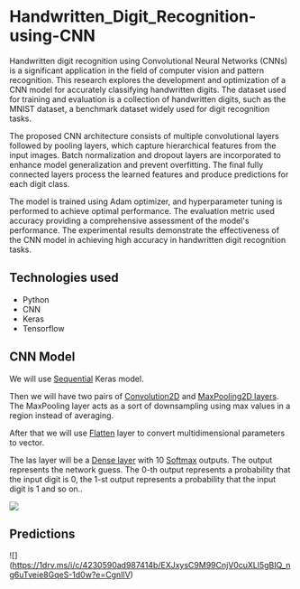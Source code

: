 # Handwritten_Digit_Recognition-using-CNN
Handwritten digit recognition using Convolutional Neural Networks (CNNs) is a significant application in the field of computer vision and pattern recognition. This research explores the development and optimization of a CNN model for accurately classifying handwritten digits. The dataset used for training and evaluation is a collection of handwritten digits, such as the MNIST dataset, a benchmark dataset widely used for digit recognition tasks.

The proposed CNN architecture consists of multiple convolutional layers followed by pooling layers, which capture hierarchical features from the input images. Batch normalization and dropout layers are incorporated to enhance model generalization and prevent overfitting. The final fully connected layers process the learned features and produce predictions for each digit class.

The model is trained using Adam optimizer, and hyperparameter tuning is performed to achieve optimal performance. The evaluation metric used accuracy providing a comprehensive assessment of the model's performance. The experimental results demonstrate the effectiveness of the CNN model in achieving high accuracy in handwritten digit recognition tasks.

## Technologies used

- Python
- CNN
- Keras
- Tensorflow
  
## CNN Model

We will use [Sequential](https://www.tensorflow.org/api_docs/python/tf/keras/Sequential?version=stable) Keras model.

Then we will have two pairs of [Convolution2D](https://www.tensorflow.org/api_docs/python/tf/keras/layers/Conv2D?version=stable) and [MaxPooling2D layers](https://www.tensorflow.org/api_docs/python/tf/keras/layers/MaxPooling2D?version=stable). The MaxPooling layer acts as a sort of downsampling using max values in a region instead of averaging.

After that we will use [Flatten](https://www.tensorflow.org/api_docs/python/tf/keras/layers/Flatten?version=stable) layer to convert multidimensional parameters to vector.

The las layer will be a [Dense layer](https://www.tensorflow.org/api_docs/python/tf/keras/layers/Dense?version=stable) with 10 [Softmax](https://www.tensorflow.org/api_docs/python/tf/keras/activations/softmax?version=stable) outputs. The output represents the network guess. The 0-th output represents a probability that the input digit is 0, the 1-st output represents a probability that the input digit is 1 and so on..

![](https://1drv.ms/i/c/4230590ad987414b/EUk0uS1s3SVPvpPNawhzMkEB2USuhGzZduVcueGcBi2XSQ?e=btzbiy)

## Predictions
![] (https://1drv.ms/i/c/4230590ad987414b/EXJxysC9M99CnjV0cuXLl5gBIQ_ng6uTveie8GqeS-1d0w?e=CgnIlV)
